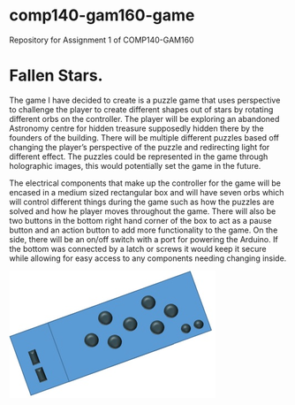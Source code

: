 # comp140-gam160-game
Repository for Assignment 1 of COMP140-GAM160
# Fallen Stars.

The game I have decided to create is a puzzle game that uses
perspective to challenge the player to create different shapes out of stars by
rotating different orbs on the controller. The player will be exploring an
abandoned Astronomy centre for hidden treasure supposedly hidden there by the
founders of the building. There will be multiple different puzzles based off
changing the player’s perspective of the puzzle and redirecting light for
different effect. The puzzles could be represented in the game through
holographic images, this would potentially set the game in the future.


The electrical components that make up the controller for
the game will be encased in a medium sized rectangular box and will have seven
orbs which will control different things during the game such as how the
puzzles are solved and how he player moves throughout the game. There will also
be two buttons in the bottom right hand corner of the box to act as a pause button
and an action button to add more functionality to the game. On the side, there
will be an on/off switch with a port for powering the Arduino. If the bottom
was connected by a latch or screws it would keep it secure while allowing for
easy access to any components needing changing inside.

![alt text](https://github.com/NathanDavid/comp140-gam160-game/blob/master/Controller.jpg "Controller")
